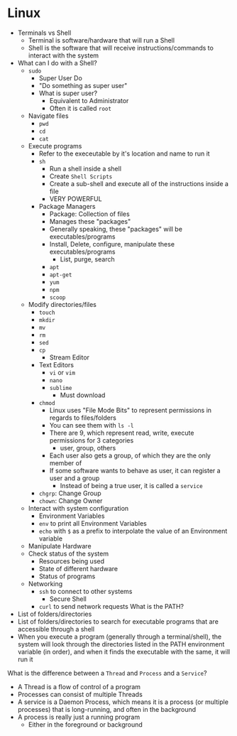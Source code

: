 # Linux

- Terminals vs Shell
    - Terminal is software/hardware that will run a Shell
    - Shell is the software that will receive instructions/commands to interact with the system
- What can I do with a Shell?
    - `sudo`
        - Super User Do
        - "Do something as super user"
        - What is super user?
            - Equivalent to Administrator
            - Often it is called `root`
    - Navigate files
        - `pwd`
        - `cd`
        - `cat`
    - Execute programs
        - Refer to the execeutable by it's location and name to run it
        - `sh`
            - Run a shell inside a shell
            - Create `Shell Scripts`
            - Create a sub-shell and execute all of the instructions inside a file
            - VERY POWERFUL
        - Package Managers
            - Package: Collection of files
            - Manages these "packages"
            - Generally speaking, these "packages" will be executables/programs
            - Install, Delete, configure, manipulate these executables/programs
                - List, purge, search
            - `apt`
            - `apt-get`
            - `yum`
            - `npm`
            - `scoop`
    - Modify directories/files
        - `touch`
        - `mkdir`
        - `mv`
        - `rm`
        - `sed`
        - `cp`
            - Stream Editor
        - Text Editors
            - `vi` or `vim`
            - `nano`
            - `sublime`
                - Must download
        - `chmod`
            - Linux uses "File Mode Bits" to represent permissions in regards to files/folders
            - You can see them with `ls -l`
            - There are 9, which represent read, write, execute permissions for 3 categories
                - user, group, others
            - Each user also gets a group, of which they are the only member of
            - If some software wants to behave as user, it can register a user and a group
                - Instead of being a true user, it is called a `service`
        - `chgrp`: Change Group
        - `chown`: Change Owner
    - Interact with system configuration
        - Environment Variables
        - `env` to print all Environment Variables
        - `echo` with `$` as a prefix to interpolate the value of an Environment variable
    - Manipulate Hardware
    - Check status of the system
        - Resources being used
        - State of different hardware
        - Status of programs
    - Networking
        - `ssh` to connect to other systems
            - Secure Shell
        - `curl` to send network requests
What is the PATH?
- List of folders/directories
- List of folders/directories to search for executable programs that are accessible through a shell
- When you execute a program (generally through a terminal/shell), the system will look through the directories listed in the PATH environment variable (in order), and when it finds the executable with the same, it will run it

What is the difference between a `Thread` and `Process` and a `Service`?
- A Thread is a flow of control of a program
- Processes can consist of multiple Threads
- A service is a Daemon Process, which means it is a process (or multiple processes) that is long-running, and often in the background
- A process is really just a running program
    - Either in the foreground or background